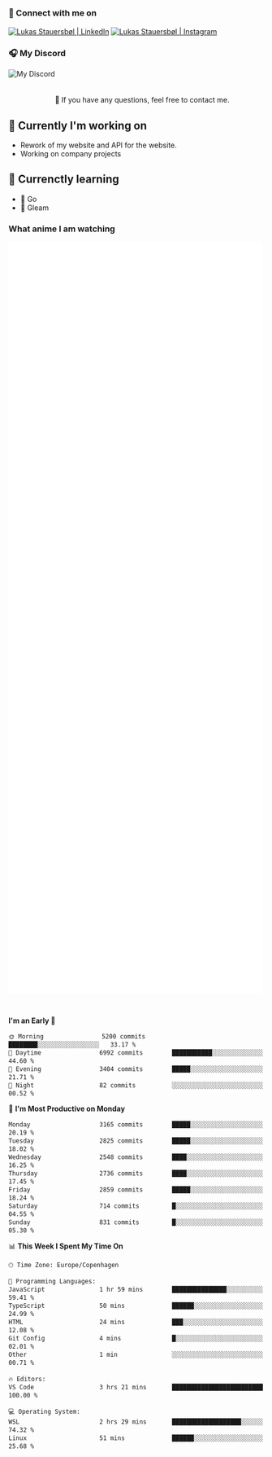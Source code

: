 ### 🔗 Connect with me on
<a href="https://www.instagram.com/lukas_stauersbol" target="_blank"><img align="center" src="https://raw.githubusercontent.com/stauersbol/stauersbol/main/images/instagram.svg" alt="Lukas Stauersbøl | LinkedIn" width="30px"/></a>
<a href="https://www.linkedin.com/in/lukas-stauersbol/" target="_blank"><img align="center" src="https://raw.githubusercontent.com/stauersbol/stauersbol/main/images/linkedin.svg" alt="Lukas Stauersbøl | Instagram" width="30px"/></a>

<p align="center">
 <h3>🎧 My Discord</h3>
 <img align="left" height="55px" src="https://discord.c99.nl/widget/theme-2/147806323323568128.png" alt="My Discord" />
</p>

<br/>
<br/>
<br/>
💬 If you have any questions, feel free to contact me.

## 🔭 Currently I'm working on
- Rework of my website and API for the website.
- Working on company projects
 
## 🌱 Currenctly learning
- 💙 Go
- 💜 Gleam

### What anime I am watching
<a href="https://anilist.co/user/slashiy/" align="center"><img align="center" width="500px" src="metrics.plugin.personal.anilist.svg" /></a>

<br/>

<!--START_SECTION:waka-->
**I'm an Early 🐤** 

```text
🌞 Morning                5200 commits        ████████░░░░░░░░░░░░░░░░░   33.17 % 
🌆 Daytime                6992 commits        ███████████░░░░░░░░░░░░░░   44.60 % 
🌃 Evening                3404 commits        █████░░░░░░░░░░░░░░░░░░░░   21.71 % 
🌙 Night                  82 commits          ░░░░░░░░░░░░░░░░░░░░░░░░░   00.52 % 
```
📅 **I'm Most Productive on Monday** 

```text
Monday                   3165 commits        █████░░░░░░░░░░░░░░░░░░░░   20.19 % 
Tuesday                  2825 commits        █████░░░░░░░░░░░░░░░░░░░░   18.02 % 
Wednesday                2548 commits        ████░░░░░░░░░░░░░░░░░░░░░   16.25 % 
Thursday                 2736 commits        ████░░░░░░░░░░░░░░░░░░░░░   17.45 % 
Friday                   2859 commits        █████░░░░░░░░░░░░░░░░░░░░   18.24 % 
Saturday                 714 commits         █░░░░░░░░░░░░░░░░░░░░░░░░   04.55 % 
Sunday                   831 commits         █░░░░░░░░░░░░░░░░░░░░░░░░   05.30 % 
```


📊 **This Week I Spent My Time On** 

```text
🕑︎ Time Zone: Europe/Copenhagen

💬 Programming Languages: 
JavaScript               1 hr 59 mins        ███████████████░░░░░░░░░░   59.41 % 
TypeScript               50 mins             ██████░░░░░░░░░░░░░░░░░░░   24.99 % 
HTML                     24 mins             ███░░░░░░░░░░░░░░░░░░░░░░   12.08 % 
Git Config               4 mins              █░░░░░░░░░░░░░░░░░░░░░░░░   02.01 % 
Other                    1 min               ░░░░░░░░░░░░░░░░░░░░░░░░░   00.71 % 

🔥 Editors: 
VS Code                  3 hrs 21 mins       █████████████████████████   100.00 % 

💻 Operating System: 
WSL                      2 hrs 29 mins       ███████████████████░░░░░░   74.32 % 
Linux                    51 mins             ██████░░░░░░░░░░░░░░░░░░░   25.68 % 
```


<!--END_SECTION:waka-->
